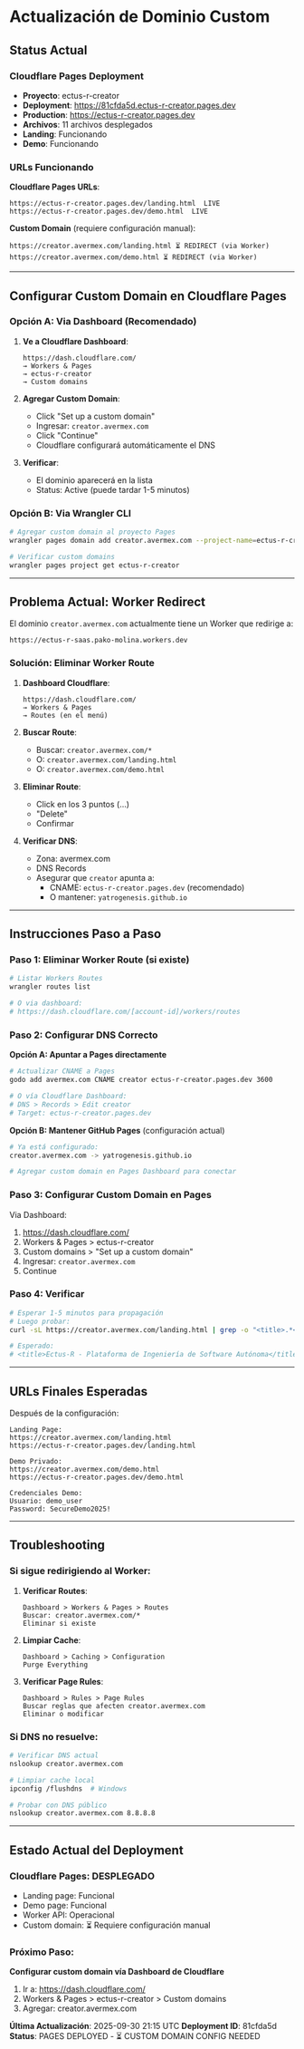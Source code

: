#  Actualización de Dominio Custom

## Status Actual

### Cloudflare Pages Deployment
-  **Proyecto**: ectus-r-creator
-  **Deployment**: https://81cfda5d.ectus-r-creator.pages.dev
-  **Production**: https://ectus-r-creator.pages.dev
-  **Archivos**: 11 archivos desplegados
-  **Landing**: Funcionando
-  **Demo**: Funcionando

### URLs Funcionando

**Cloudflare Pages URLs**:
```
https://ectus-r-creator.pages.dev/landing.html  LIVE
https://ectus-r-creator.pages.dev/demo.html  LIVE
```

**Custom Domain** (requiere configuración manual):
```
https://creator.avermex.com/landing.html ⏳ REDIRECT (via Worker)
https://creator.avermex.com/demo.html ⏳ REDIRECT (via Worker)
```

---

##  Configurar Custom Domain en Cloudflare Pages

### Opción A: Via Dashboard (Recomendado)

1. **Ve a Cloudflare Dashboard**:
   ```
   https://dash.cloudflare.com/
   → Workers & Pages
   → ectus-r-creator
   → Custom domains
   ```

2. **Agregar Custom Domain**:
   - Click "Set up a custom domain"
   - Ingresar: `creator.avermex.com`
   - Click "Continue"
   - Cloudflare configurará automáticamente el DNS

3. **Verificar**:
   - El dominio aparecerá en la lista
   - Status: Active (puede tardar 1-5 minutos)

### Opción B: Via Wrangler CLI

```bash
# Agregar custom domain al proyecto Pages
wrangler pages domain add creator.avermex.com --project-name=ectus-r-creator

# Verificar custom domains
wrangler pages project get ectus-r-creator
```

---

##  Problema Actual: Worker Redirect

El dominio `creator.avermex.com` actualmente tiene un Worker que redirige a:
```
https://ectus-r-saas.pako-molina.workers.dev
```

### Solución: Eliminar Worker Route

1. **Dashboard Cloudflare**:
   ```
   https://dash.cloudflare.com/
   → Workers & Pages
   → Routes (en el menú)
   ```

2. **Buscar Route**:
   - Buscar: `creator.avermex.com/*`
   - O: `creator.avermex.com/landing.html`
   - O: `creator.avermex.com/demo.html`

3. **Eliminar Route**:
   - Click en los 3 puntos (...)
   - "Delete"
   - Confirmar

4. **Verificar DNS**:
   - Zona: avermex.com
   - DNS Records
   - Asegurar que `creator` apunta a:
     - CNAME: `ectus-r-creator.pages.dev` (recomendado)
     - O mantener: `yatrogenesis.github.io`

---

##  Instrucciones Paso a Paso

### Paso 1: Eliminar Worker Route (si existe)

```bash
# Listar Workers Routes
wrangler routes list

# O via dashboard:
# https://dash.cloudflare.com/[account-id]/workers/routes
```

### Paso 2: Configurar DNS Correcto

**Opción A: Apuntar a Pages directamente**
```bash
# Actualizar CNAME a Pages
godo add avermex.com CNAME creator ectus-r-creator.pages.dev 3600

# O vía Cloudflare Dashboard:
# DNS > Records > Edit creator
# Target: ectus-r-creator.pages.dev
```

**Opción B: Mantener GitHub Pages** (configuración actual)
```bash
# Ya está configurado:
creator.avermex.com -> yatrogenesis.github.io

# Agregar custom domain en Pages Dashboard para conectar
```

### Paso 3: Configurar Custom Domain en Pages

Via Dashboard:
1. https://dash.cloudflare.com/
2. Workers & Pages > ectus-r-creator
3. Custom domains > "Set up a custom domain"
4. Ingresar: `creator.avermex.com`
5. Continue

### Paso 4: Verificar

```bash
# Esperar 1-5 minutos para propagación
# Luego probar:
curl -sL https://creator.avermex.com/landing.html | grep -o "<title>.*</title>"

# Esperado:
# <title>Ectus-R - Plataforma de Ingeniería de Software Autónoma</title>
```

---

##  URLs Finales Esperadas

Después de la configuración:

```
Landing Page:
https://creator.avermex.com/landing.html 
https://ectus-r-creator.pages.dev/landing.html 

Demo Privado:
https://creator.avermex.com/demo.html 
https://ectus-r-creator.pages.dev/demo.html 

Credenciales Demo:
Usuario: demo_user
Password: SecureDemo2025!
```

---

##  Troubleshooting

### Si sigue redirigiendo al Worker:

1. **Verificar Routes**:
   ```
   Dashboard > Workers & Pages > Routes
   Buscar: creator.avermex.com/*
   Eliminar si existe
   ```

2. **Limpiar Cache**:
   ```
   Dashboard > Caching > Configuration
   Purge Everything
   ```

3. **Verificar Page Rules**:
   ```
   Dashboard > Rules > Page Rules
   Buscar reglas que afecten creator.avermex.com
   Eliminar o modificar
   ```

### Si DNS no resuelve:

```bash
# Verificar DNS actual
nslookup creator.avermex.com

# Limpiar cache local
ipconfig /flushdns  # Windows

# Probar con DNS público
nslookup creator.avermex.com 8.8.8.8
```

---

##  Estado Actual del Deployment

### Cloudflare Pages:  DESPLEGADO
- Landing page:  Funcional
- Demo page:  Funcional
- Worker API:  Operacional
- Custom domain: ⏳ Requiere configuración manual

### Próximo Paso:
**Configurar custom domain vía Dashboard de Cloudflare**
1. Ir a: https://dash.cloudflare.com/
2. Workers & Pages > ectus-r-creator > Custom domains
3. Agregar: creator.avermex.com

**Última Actualización**: 2025-09-30 21:15 UTC
**Deployment ID**: 81cfda5d
**Status**:  PAGES DEPLOYED - ⏳ CUSTOM DOMAIN CONFIG NEEDED
